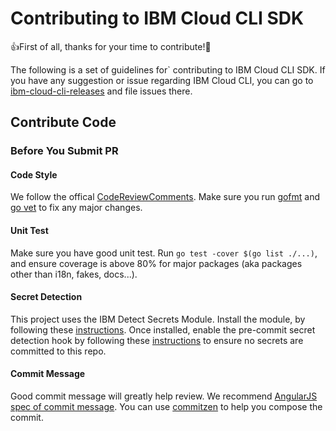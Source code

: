 # Contributing to IBM Cloud CLI SDK

:+1:First of all, thanks for your time to contribute!:tada:

The following is a set of guidelines for` contributing to IBM Cloud CLI SDK. If you have any suggestion or issue regarding IBM Cloud CLI, you can go to [ibm-cloud-cli-releases](https://github.com/IBM-Cloud/ibm-cloud-cli-release) and file issues there.

## Contribute Code

### Before You Submit PR

#### Code Style

We follow the offical [CodeReviewComments](https://github.com/golang/go/wiki/CodeReviewComments). Make sure you run [gofmt](https://golang.org/cmd/gofmt/) and [go vet](https://golang.org/cmd/vet/) to fix any major changes.

#### Unit Test

Make sure you have good unit test. Run `go test -cover $(go list ./...)`, and ensure coverage is above 80% for major packages (aka packages other than i18n, fakes, docs...).

#### Secret Detection
This project uses the IBM Detect Secrets Module. Install the module, by following these [instructions](https://github.com/ibm/detect-secrets#installupgrade-module). Once installed, enable the pre-commit secret detection hook by following these [instructions](https://github.com/ibm/detect-secrets#installupgrade-module) to ensure no secrets are committed to this repo.


#### Commit Message

Good commit message will greatly help review. We recommend [AngularJS spec of commit message](https://docs.google.com/document/d/1QrDFcIiPjSLDn3EL15IJygNPiHORgU1_OOAqWjiDU5Y/edit#heading=h.greljkmo14y0). You can use [commitzen](https://github.com/commitizen/cz-cli) to help you compose the commit.
